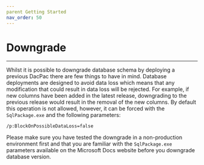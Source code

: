 ```yaml
---
parent Getting Started
nav_order: 50
---
```


# Downgrade

---

Whilst it is possible to downgrade database schema by deploying a previous DacPac there are few things to have in mind. 
Database deployments are designed to avoid data loss which means that any modification that could result in data loss will be rejected. For example, if new columns have been added in the latest release, downgrading to the previous release would result in the removal of the new columns. By default this operation is not allowed, however, it can be forced with the `SqlPackage.exe` and the following parameters:

```
/p:BlockOnPossibleDataLoss=false
```

Please make sure you have tested the downgrade in a non-production environment first and that you are familiar with the `SqlPackage.exe` parameters available on the Microsoft Docs website before you downgrade database version.

